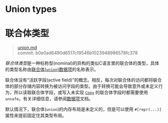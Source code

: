 # Union types
# 联合体类型

>[union.md](https://github.com/rust-lang/reference/blob/master/src/types/union.md)\
>commit: b0e0ad6490d6517c19546b1023948986578fc378

*联合体类型*是一种标称型(nominal)的异构的类似C语言里的联合体的类型，具体的类型名称由[联合体(`union`)数据项][item]的名称表示。

联合体没有“活跃字段(active field)”的概念。相反，每次对联合体的访问都将联合体的部分存储内容转换为被访问字段的类型。由于转换可能会导致意外或未定义行为，所以读取联合体字段，或写入未实现 [`Copy`] 的联合体字段时都需要使用 `unsafe`。有关详细信息，请参阅[数据项][item]文档。

默认情况下，联合体(`union`)的内存布局是未定义的，但是可以使用 `#[repr(...)]`属性来提前固定住其类型布局。

[`Copy`]: ../special-types-and-traits.md#copy
[item]: ../items/unions.md
